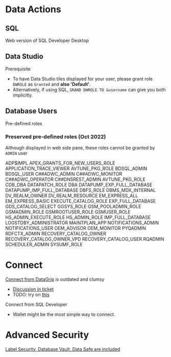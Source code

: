 
# Data Actions
## SQL
Web version of SQL Developer Desktop

## Data Studio
Prerequisite
- To have Data Studio tiles displayed for your user, please grant role `DWROLE` as `Granted` and **also 'Default'**. 
- Alternatively, if using SQL, `GRAND DWROLE TO &username` can give you both implicitly.
##


## Database Users
Pre-defined roles
### Preserved pre-defined roles (Oct 2022)
Although displayed in web side pane, these roles cannot be granted by `ADMIN` user

ADP$IMPL
APEX_GRANTS_FOR_NEW_USERS_ROLE
APPLICATION_TRACE_VIEWER
AVTUNE_PKG_ROLE
BDSQL_ADMIN
BDSQL_USER
C##ADWC_ADMIN
C##ADWC_MONITOR
C##ADWC_OPERATOR
C##DNSREST_ADMIN
AVTUNE_PKG_ROLE
CDB_DBA
DATAPATCH_ROLE
DBA
DATAPUMP_EXP_FULL_DATABASE
DATAPUMP_IMP_FULL_DATABASE
DBFS_ROLE
DBMS_MDX_INTERNAL
DV_REALM_OWNER
DV_REALM_RESOURCE
EM_EXPRESS_ALL
EM_EXPRESS_BASIC
EXECUTE_CATALOG_ROLE
EXP_FULL_DATABASE
GDS_CATALOG_SELECT
GGSYS_ROLE
GSM_POOLADMIN_ROLE
GSMADMIN_ROLE
GSMROOTUSER_ROLE
GSMUSER_ROLE
HS_ADMIN_EXECUTE_ROLE
HS_ADMIN_ROLE
IMP_FULL_DATABASE
LOGSTDBY_ADMINISTRATOR
MAINTPLAN_APP
NOTIFICATIONS_ADMIN
NOTIFICATIONS_USER
OEM_ADVISOR
OEM_MONITOR
PYQADMIN
RDFCTX_ADMIN
RECOVERY_CATALOG_OWNER
RECOVERY_CATALOG_OWNER_VPD
RECOVERY_CATALOG_USER
RQADMIN
SCHEDULER_ADMIN
SYSUMF_ROLE

# Connect
[Connect from DataGrip](https://www.jetbrains.com/help/datagrip/connect-to-oracle-cloud-by-using-wallets.html#creating-the-oracle-oci-connection) is outdated and clumsy
- [Discussion in ticket](https://youtrack.jetbrains.com/issue/DBE-8477)
- TODO: try on [this](https://stackoverflow.com/questions/66017534/how-to-connect-to-oracle-21c-in-oracle-cloud-from-datagrip/66017535#66017535)

Connect from SQL Developer
- Wallet might be the most simple way to connect.


# Advanced Security
[Label Security, Database Vault, Data Safe are included](https://docs.oracle.com/en-us/iaas/autonomous-database-shared/doc/gs-security-and-authentation-autonomous-database.html)
